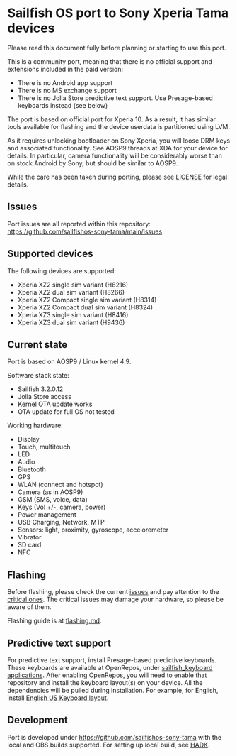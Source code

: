 # Sailfish OS port to Sony Xperia Tama devices

Please read this document fully before planning or starting to use this port.

This is a community port, meaning that there is no official support and extensions included in the paid version:

* There is no Android app support
* There is no MS exchange support
* There is no Jolla Store predictive text support. Use Presage-based keyboards instead (see below)

The port is based on official port for Xperia 10. As a result, it has similar tools available for flashing
and the device userdata is partitioned using LVM.

As it requires unlocking bootloader on Sony Xperia, you will loose DRM keys and associated functionality. See
AOSP9 threads at XDA for your device for details. In particular, camera functionality will be considerably worse
than on stock Android by Sony, but should be similar to AOSP9.

While the care has been taken during porting, please see [LICENSE](LICENSE) for legal details.

## Issues 

Port issues are all reported within this repository: https://github.com/sailfishos-sony-tama/main/issues

## Supported devices

The following devices are supported:

* Xperia XZ2 single sim variant (H8216)
* Xperia XZ2 dual sim variant (H8266)
* Xperia XZ2 Compact single sim variant (H8314)
* Xperia XZ2 Compact dual sim variant (H8324)
* Xperia XZ3 single sim variant (H8416)
* Xperia XZ3 dual sim variant (H9436)

## Current state

Port is based on AOSP9 / Linux kernel 4.9.

Software stack state:

* Sailfish 3.2.0.12
* Jolla Store access
* Kernel OTA update works
* OTA update for full OS not tested

Working hardware:

* Display
* Touch, multitouch
* LED
* Audio
* Bluetooth
* GPS
* WLAN (connect and hotspot)
* Camera (as in AOSP9)
* GSM (SMS, voice, data)
* Keys (Vol +/-, camera, power)
* Power management
* USB Charging, Network, MTP
* Sensors: light, proximity, gyroscope, acceloremeter
* Vibrator
* SD card
* NFC

## Flashing

Before flashing, please check the current [issues](https://github.com/sailfishos-sony-tama/main/issues) and 
pay attention to the [critical ones](https://github.com/sailfishos-sony-tama/main/issues?q=is%3Aopen+is%3Aissue+label%3Acritical). The critical issues may damage your hardware, so please
be aware of them.

Flashing guide is at [flashing.md](flashing.md).

## Predictive text support

For predictive text support, install Presage-based predictive keyboards. These keyboards are available 
at OpenRepos, under [sailfish_keyboard applications](https://openrepos.net/user/12231/programs). After enabling OpenRepos,
you will need to enable that repository and install the keyboard layout(s) on your device. All the dependencies will be pulled 
during installation. For example, for English, install 
[English US Keyboard layout](https://openrepos.net/content/sailfishkeyboard/english-us-keyboard-layout-presage-based-text-prediction). 

## Development

Port is developed under https://github.com/sailfishos-sony-tama with the local and OBS builds supported. For setting
up local build, see [HADK](hadk-sony-xz2.md).
